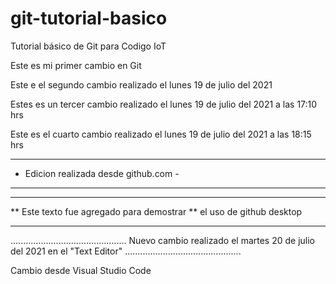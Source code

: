# git-tutorial-basico
Tutorial básico de Git para Codigo IoT

Este es mi primer cambio en Git

Este e el segundo cambio realizado el lunes 19 de julio del 2021

Estes es un tercer cambio realizado el lunes 19 de julio del 2021 a las 17:10 hrs

Este es el cuarto cambio realizado el lunes 19 de julio del 2021 a las 18:15 hrs

--------------------------------------
- Edicion realizada desde github.com -
- ------------------------------------

*******************************************
** Este texto fue agregado para demostrar
** el uso de github desktop
*******************************************

..............................................
  Nuevo cambio realizado el martes 20 de
  julio del 2021 en el "Text Editor"
..............................................

Cambio desde Visual Studio Code

